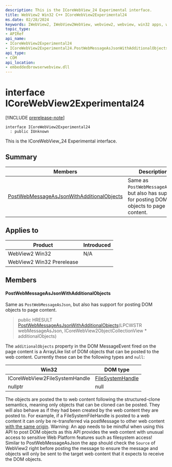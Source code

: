 ```yaml
---
description: This is the ICoreWebView_24 Experimental interface.
title: WebView2 Win32 C++ ICoreWebView2Experimental24
ms.date: 02/28/2024
keywords: IWebView2, IWebView2WebView, webview2, webview, win32 apps, win32, edge, ICoreWebView2, ICoreWebView2Controller, browser control, edge html, ICoreWebView2Experimental24
topic_type: 
- APIRef
api_name:
- ICoreWebView2Experimental24
- ICoreWebView2Experimental24.PostWebMessageAsJsonWithAdditionalObjects
api_type:
- COM
api_location:
- embeddedbrowserwebview.dll
---
```


# interface ICoreWebView2Experimental24

[!INCLUDE [prerelease-note](../includes/prerelease-note.md)]

```
interface ICoreWebView2Experimental24
  : public IUnknown
```

This is the ICoreWebView_24 Experimental interface.

## Summary

 Members                        | Descriptions
--------------------------------|---------------------------------------------
[PostWebMessageAsJsonWithAdditionalObjects](#postwebmessageasjsonwithadditionalobjects) | Same as `PostWebMessageAsJson`, but also has support for posting DOM objects to page content.

## Applies to

Product                         | Introduced
--------------------------------|---------------------------------------------
WebView2 Win32            |    N/A
WebView2 Win32 Prerelease |    

## Members

#### PostWebMessageAsJsonWithAdditionalObjects

Same as `PostWebMessageAsJson`, but also has support for posting DOM objects to page content.

> public HRESULT [PostWebMessageAsJsonWithAdditionalObjects](#postwebmessageasjsonwithadditionalobjects)(LPCWSTR webMessageAsJson, ICoreWebView2ObjectCollectionView * additionalObjects)

The `additionalObjects` property in the DOM MessageEvent fired on the page content is a ArrayLike list of DOM objects that can be posted to the web content. Currently these can be the following types and `null`:

Win32   |DOM type
--------- | ---------
ICoreWebView2FileSystemHandle   |[FileSystemHandle](https://developer.mozilla.org/docs/Web/API/FileSystemHandle)
nullptr   |null

The objects are posted the to web content following the structured-clone semantics, meaning only objects that can be cloned can be posted. They will also behave as if they had been created by the web content they are posted to. For example, if a FileSystemFileHandle is posted to a web content it can only be re-transferred via postMessage to other web content [with the same origin](https://fs.spec.whatwg.org/#filesystemhandle). Warning: An app needs to be mindful when using this API to post DOM objects as this API provides the web content with unusual access to sensitive Web Platform features such as filesystem access! Similar to PostWebMessageAsJson the app should check the `Source` of WebView2 right before posting the message to ensure the message and objects will only be sent to the target web content that it expects to receive the DOM objects.

